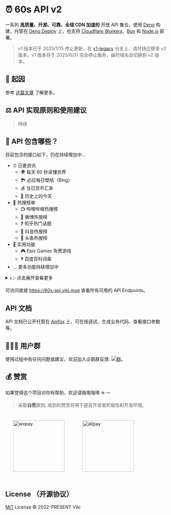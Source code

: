 # ⏰ 60s API v2

一系列 **高质量、开源、可靠、全球 CDN 加速的** 开放 API 集合，使用 [Deno](https://deno.com/) 构建，托管在 [Deno Deploy](https://deno.com/deploy) 上，也支持 [Cloudflare Workers](https://www.cloudflare.com/zh-cn/developer-platform/products/workers/)、[Bun](https://bun.sh/) 和 [Node.js](https://nodejs.org/) 部署。

> v1 版本已于 2025/1/15 停止更新，在 [v1-legacy](https://github.com/vikiboss/60s/tree/v1-legacy) 分支上，请尽快迁移至 v2 版本，v1 版本将于 2025/6/31 完全停止服务，届时域名会切换到 v2 版本。

## 🤔️ 起因

参考 [这篇文章](https://xlog.viki.moe/60s) 了解更多。

## ⚖️ API 实现原则和使用建议

> 待续

## 🍱 API 包含哪些？

目前包含的接口如下，仍在持续增加中...

- ⏰ 日更资讯
  - 🌍 每天 60 秒读懂世界
  - 🏞️ 必应每日壁纸（Bing）
  - 💰 当日货币汇率
  - 📅 历史上的今天
- 🎉 热搜榜单
  - 📺 哔哩哔哩热搜榜
  - 🦊 微博热搜榜
  - ❓ 知乎热门话题
  - 🎵 抖音热搜榜
  - 📰 头条热搜榜
- 🚀 实用功能
  - 🎮 Epic Games 免费游戏
  - ❓ 百度百科词条
- ... 更多功能持续增加中

<details>
<summary>👉 点击展开查看更多</summary>

  - 🐦 【API 文档待完善】获取 [OG](https://ogp.me/) 信息
  - 🌈 【API 文档待完善】Hash 转换（包含 `md5`、`base64`、`URL`、`sha1/sha256/sha512`、`gzip`、`deflate`、`brotli`）
  - 📡 【API 文档待完善】IP 检测
  - 🌍 【API 文档待完善】有道翻译
  - 📖 【API 文档待完善】答案之书
  - ✨ 【API 文档待完善】随机运势
  - 💬 【API 文档待完善】随机一言
  - 🤣 【API 文档待完善】随机段子
  - 🤭 【API 文档待完善】随机骚话
  - 🎤 【API 文档待完善】随机唱歌音频

</details>

可访问直接 https://60s-api.viki.moe 查看所有可用的 API Endpoints。 

## API 文档

API 文档已公开托管在 [Apifox](https://docs.60s-api.viki.moe) 上，可在线调试、生成业务代码、查看接口参数等。

## 🧑‍🤝‍🧑 用户群

使用过程中有任何问题或建议，欢迎加入企鹅群反馈: [![群](https://img.shields.io/badge/%E4%BC%81%E9%B9%85%E7%BE%A4-595941841-ff69b4)](https://qm.qq.com/q/RpJXzgfAMG)。

## 💰 赞赏

如果觉得这个项目对你有帮助，欢迎请我喝咖啡 ☕️ ～

> 采取**自愿**原则, 收到的赞赏将用于提高开发者积极性和开发环境。

<div id='readme-reward' style="display: flex; gap: 8px; flex-wrap: wrap; width: 100%">
  <img src="https://smms.viki.moe/2022/11/16/X2kFMdaxvSc1V5P.jpg" alt="wxpay" height="160px"style="margin: 24px;"/>
  <img src="https://smms.viki.moe/2022/11/16/vZ4xkCopKRmIFVX.jpg" alt="alipay" height="160px" style="margin:24px;"/>
</div>

## License （开源协议）

[MIT](license) License © 2022-PRESENT Viki
